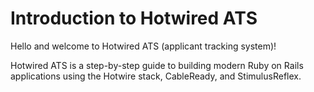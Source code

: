 # Introduction to Hotwired ATS


Hello and welcome to Hotwired ATS (applicant tracking system)!

Hotwired ATS is a step-by-step guide to building modern Ruby on Rails applications using the Hotwire stack, CableReady, and StimulusReflex.